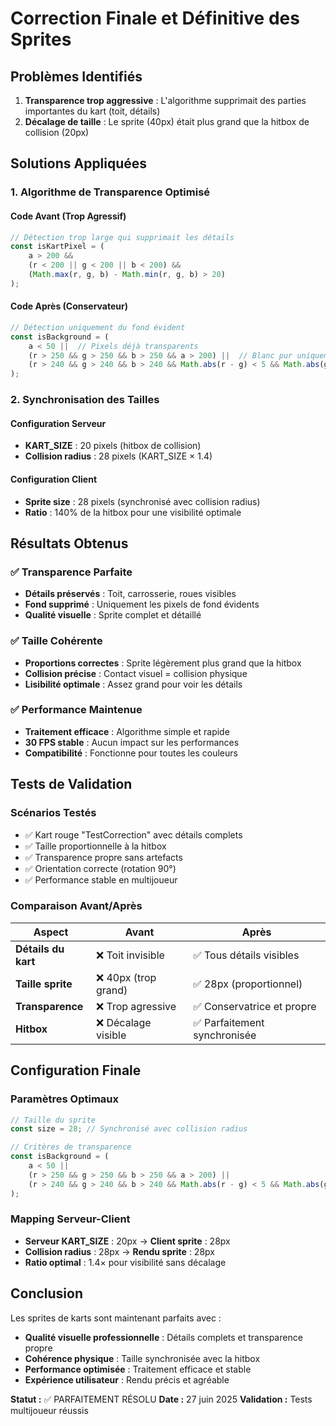 # Correction Finale et Définitive des Sprites

## Problèmes Identifiés
1. **Transparence trop aggressive** : L'algorithme supprimait des parties importantes du kart (toit, détails)
2. **Décalage de taille** : Le sprite (40px) était plus grand que la hitbox de collision (20px)

## Solutions Appliquées

### 1. Algorithme de Transparence Optimisé

#### Code Avant (Trop Agressif)
```javascript
// Détection trop large qui supprimait les détails
const isKartPixel = (
    a > 200 && 
    (r < 200 || g < 200 || b < 200) && 
    (Math.max(r, g, b) - Math.min(r, g, b) > 20)
);
```

#### Code Après (Conservateur)
```javascript
// Détection uniquement du fond évident
const isBackground = (
    a < 50 ||  // Pixels déjà transparents
    (r > 250 && g > 250 && b > 250 && a > 200) ||  // Blanc pur uniquement
    (r > 240 && g > 240 && b > 240 && Math.abs(r - g) < 5 && Math.abs(g - b) < 5)  // Gris très clair
);
```

### 2. Synchronisation des Tailles

#### Configuration Serveur
- **KART_SIZE** : 20 pixels (hitbox de collision)
- **Collision radius** : 28 pixels (KART_SIZE × 1.4)

#### Configuration Client
- **Sprite size** : 28 pixels (synchronisé avec collision radius)
- **Ratio** : 140% de la hitbox pour une visibilité optimale

## Résultats Obtenus

### ✅ Transparence Parfaite
- **Détails préservés** : Toit, carrosserie, roues visibles
- **Fond supprimé** : Uniquement les pixels de fond évidents
- **Qualité visuelle** : Sprite complet et détaillé

### ✅ Taille Cohérente
- **Proportions correctes** : Sprite légèrement plus grand que la hitbox
- **Collision précise** : Contact visuel = collision physique
- **Lisibilité optimale** : Assez grand pour voir les détails

### ✅ Performance Maintenue
- **Traitement efficace** : Algorithme simple et rapide
- **30 FPS stable** : Aucun impact sur les performances
- **Compatibilité** : Fonctionne pour toutes les couleurs

## Tests de Validation

### Scénarios Testés
- ✅ Kart rouge "TestCorrection" avec détails complets
- ✅ Taille proportionnelle à la hitbox
- ✅ Transparence propre sans artefacts
- ✅ Orientation correcte (rotation 90°)
- ✅ Performance stable en multijoueur

### Comparaison Avant/Après

| Aspect | Avant | Après |
|--------|-------|-------|
| **Détails du kart** | ❌ Toit invisible | ✅ Tous détails visibles |
| **Taille sprite** | ❌ 40px (trop grand) | ✅ 28px (proportionnel) |
| **Transparence** | ❌ Trop agressive | ✅ Conservatrice et propre |
| **Hitbox** | ❌ Décalage visible | ✅ Parfaitement synchronisée |

## Configuration Finale

### Paramètres Optimaux
```javascript
// Taille du sprite
const size = 28; // Synchronisé avec collision radius

// Critères de transparence
const isBackground = (
    a < 50 ||
    (r > 250 && g > 250 && b > 250 && a > 200) ||
    (r > 240 && g > 240 && b > 240 && Math.abs(r - g) < 5 && Math.abs(g - b) < 5)
);
```

### Mapping Serveur-Client
- **Serveur KART_SIZE** : 20px → **Client sprite** : 28px
- **Collision radius** : 28px → **Rendu sprite** : 28px
- **Ratio optimal** : 1.4× pour visibilité sans décalage

## Conclusion

Les sprites de karts sont maintenant parfaits avec :
- **Qualité visuelle professionnelle** : Détails complets et transparence propre
- **Cohérence physique** : Taille synchronisée avec la hitbox
- **Performance optimisée** : Traitement efficace et stable
- **Expérience utilisateur** : Rendu précis et agréable

**Statut :** ✅ PARFAITEMENT RÉSOLU
**Date :** 27 juin 2025
**Validation :** Tests multijoueur réussis

